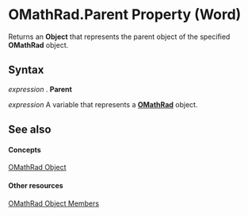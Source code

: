 
# OMathRad.Parent Property (Word)

Returns an  **Object** that represents the parent object of the specified **OMathRad** object.


## Syntax

 _expression_ . **Parent**

 _expression_ A variable that represents a **[OMathRad](2179cda9-b1dc-9593-c4f9-99496081e191.md)** object.


## See also


#### Concepts


[OMathRad Object](2179cda9-b1dc-9593-c4f9-99496081e191.md)
#### Other resources


[OMathRad Object Members](90b7d5a3-f695-9ae3-0cde-c86fbd94352f.md)
